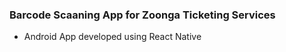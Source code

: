 ### Barcode Scaaning App for Zoonga Ticketing Services  ###

- Android App developed using React Native
